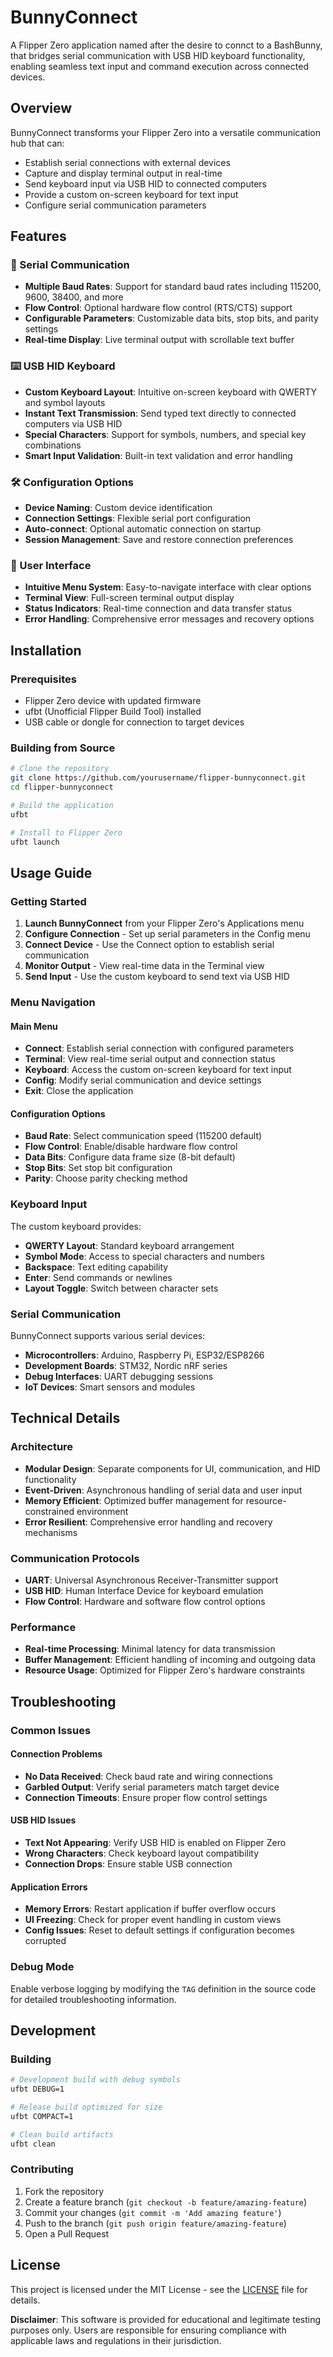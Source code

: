 # BunnyConnect

A Flipper Zero application named after the desire to connct to a BashBunny, that bridges serial communication with USB HID keyboard functionality, enabling seamless text input and command execution across connected devices.

## Overview

BunnyConnect transforms your Flipper Zero into a versatile communication hub that can:
- Establish serial connections with external devices
- Capture and display terminal output in real-time
- Send keyboard input via USB HID to connected computers
- Provide a custom on-screen keyboard for text input
- Configure serial communication parameters

## Features

### 🔗 Serial Communication
- **Multiple Baud Rates**: Support for standard baud rates including 115200, 9600, 38400, and more
- **Flow Control**: Optional hardware flow control (RTS/CTS) support
- **Configurable Parameters**: Customizable data bits, stop bits, and parity settings
- **Real-time Display**: Live terminal output with scrollable text buffer

### ⌨️ USB HID Keyboard
- **Custom Keyboard Layout**: Intuitive on-screen keyboard with QWERTY and symbol layouts
- **Instant Text Transmission**: Send typed text directly to connected computers via USB HID
- **Special Characters**: Support for symbols, numbers, and special key combinations
- **Smart Input Validation**: Built-in text validation and error handling

### 🛠️ Configuration Options
- **Device Naming**: Custom device identification
- **Connection Settings**: Flexible serial port configuration
- **Auto-connect**: Optional automatic connection on startup
- **Session Management**: Save and restore connection preferences

### 🎯 User Interface
- **Intuitive Menu System**: Easy-to-navigate interface with clear options
- **Terminal View**: Full-screen terminal output display
- **Status Indicators**: Real-time connection and data transfer status
- **Error Handling**: Comprehensive error messages and recovery options

## Installation

### Prerequisites
- Flipper Zero device with updated firmware
- ufbt (Unofficial Flipper Build Tool) installed
- USB cable or dongle for connection to target devices

### Building from Source
```bash
# Clone the repository
git clone https://github.com/yourusername/flipper-bunnyconnect.git
cd flipper-bunnyconnect

# Build the application
ufbt

# Install to Flipper Zero
ufbt launch
```

## Usage Guide

### Getting Started

1. **Launch BunnyConnect** from your Flipper Zero's Applications menu
2. **Configure Connection** - Set up serial parameters in the Config menu
3. **Connect Device** - Use the Connect option to establish serial communication
4. **Monitor Output** - View real-time data in the Terminal view
5. **Send Input** - Use the custom keyboard to send text via USB HID

### Menu Navigation

#### Main Menu
- **Connect**: Establish serial connection with configured parameters
- **Terminal**: View real-time serial output and connection status
- **Keyboard**: Access the custom on-screen keyboard for text input
- **Config**: Modify serial communication and device settings
- **Exit**: Close the application

#### Configuration Options
- **Baud Rate**: Select communication speed (115200 default)
- **Flow Control**: Enable/disable hardware flow control
- **Data Bits**: Configure data frame size (8-bit default)
- **Stop Bits**: Set stop bit configuration
- **Parity**: Choose parity checking method

### Keyboard Input

The custom keyboard provides:
- **QWERTY Layout**: Standard keyboard arrangement
- **Symbol Mode**: Access to special characters and numbers
- **Backspace**: Text editing capability
- **Enter**: Send commands or newlines
- **Layout Toggle**: Switch between character sets

### Serial Communication

BunnyConnect supports various serial devices:
- **Microcontrollers**: Arduino, Raspberry Pi, ESP32/ESP8266
- **Development Boards**: STM32, Nordic nRF series
- **Debug Interfaces**: UART debugging sessions
- **IoT Devices**: Smart sensors and modules

## Technical Details

### Architecture
- **Modular Design**: Separate components for UI, communication, and HID functionality
- **Event-Driven**: Asynchronous handling of serial data and user input
- **Memory Efficient**: Optimized buffer management for resource-constrained environment
- **Error Resilient**: Comprehensive error handling and recovery mechanisms

### Communication Protocols
- **UART**: Universal Asynchronous Receiver-Transmitter support
- **USB HID**: Human Interface Device for keyboard emulation
- **Flow Control**: Hardware and software flow control options

### Performance
- **Real-time Processing**: Minimal latency for data transmission
- **Buffer Management**: Efficient handling of incoming and outgoing data
- **Resource Usage**: Optimized for Flipper Zero's hardware constraints

## Troubleshooting

### Common Issues

#### Connection Problems
- **No Data Received**: Check baud rate and wiring connections
- **Garbled Output**: Verify serial parameters match target device
- **Connection Timeouts**: Ensure proper flow control settings

#### USB HID Issues
- **Text Not Appearing**: Verify USB HID is enabled on Flipper Zero
- **Wrong Characters**: Check keyboard layout compatibility
- **Connection Drops**: Ensure stable USB connection

#### Application Errors
- **Memory Errors**: Restart application if buffer overflow occurs
- **UI Freezing**: Check for proper event handling in custom views
- **Config Issues**: Reset to default settings if configuration becomes corrupted

### Debug Mode
Enable verbose logging by modifying the `TAG` definition in the source code for detailed troubleshooting information.

## Development

### Building
```bash
# Development build with debug symbols
ufbt DEBUG=1

# Release build optimized for size
ufbt COMPACT=1

# Clean build artifacts
ufbt clean
```

### Contributing
1. Fork the repository
2. Create a feature branch (`git checkout -b feature/amazing-feature`)
3. Commit your changes (`git commit -m 'Add amazing feature'`)
4. Push to the branch (`git push origin feature/amazing-feature`)
5. Open a Pull Request

## License

This project is licensed under the MIT License - see the [LICENSE](LICENSE) file for details.

**Disclaimer**: This software is provided for educational and legitimate testing purposes only. Users are responsible for ensuring compliance with applicable laws and regulations in their jurisdiction.

